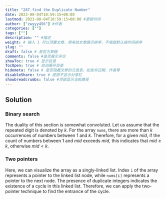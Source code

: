 ```yaml
---
title: "287.find the Duplicate Number"
date: 2023-08-04T10:59:15+08:00
lastmod: 2023-08-04T10:59:15+08:00 #更新时间
author: ["zwyyy456"] #作者
categories: [""]
tags: [""]
description: "" #描述
weight: # 输入 1 可以顶置文章，用来给文章展示排序，不填就默认按时间排序
slug: ""
draft: false # 是否为草稿
comments: false #是否展示评论
showToc: true # 显示目录
TocOpen: true # 自动展开目录
hidemeta: false # 是否隐藏文章的元信息，如发布日期、作者等
disableShare: true # 底部不显示分享栏
showbreadcrumbs: false #顶部显示当前路径
---
```


## Solution

### Binary search

The duality of this section is somewhat convoluted. Let us assume that the repeated digit is denoted by $k$. For the array `nums`, there are more than $k$ occurrences of numbers between $1$ and $k$. Therefore, for a given $mid$, if the count of numbers between $1$ and $mid$ exceeds $mid$, this indicates that $mid \geq k$, otherwise $mid < k$.

### Two pointers

Here, we can visualize the array as a singly-linked list. Index `i` of the array represents a pointer to the linked list node, while `nums[i]` represents a pointer to the next node. The presence of duplicate integers indicates the existence of a cycle in this linked list. Therefore, we can apply the two-pointer technique to find the entrance of the cycle.
